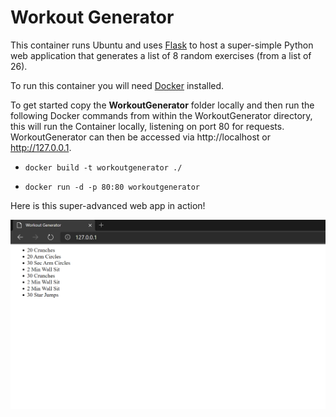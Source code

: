 # Workout Generator #

This container runs Ubuntu and uses [Flask](https://flask.palletsprojects.com/en/1.1.x/) to host a super-simple Python web application that generates a list of 8 random exercises (from a list of 26).

To run this container you will need [Docker](https://www.docker.com/) installed.

To get started copy the **WorkoutGenerator** folder locally and then run the following Docker commands from within the WorkoutGenerator directory, this will run the Container locally, listening on port 80 for requests. WorkoutGenerator can then be accessed via http://localhost or http://127.0.0.1.

- `docker build -t workoutgenerator ./`

- `docker run -d -p 80:80 workoutgenerator`

Here is this super-advanced web app in action!

![Workout Generator in Action!](https://raw.githubusercontent.com/brendankarl/Containers/master/WorkoutGenerator/WorkoutGenerator.png)